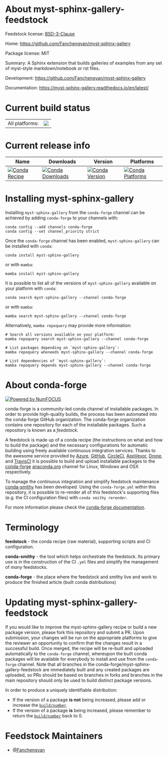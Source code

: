 About myst-sphinx-gallery-feedstock
===================================

Feedstock license: [BSD-3-Clause](https://github.com/conda-forge/myst-sphinx-gallery-feedstock/blob/main/LICENSE.txt)

Home: https://github.com/Fanchengyan/myst-sphinx-gallery

Package license: MIT

Summary: A Sphinx extension that builds galleries of examples from any set of myst-style markdown/notebook or rst files.

Development: https://github.com/Fanchengyan/myst-sphinx-gallery

Documentation: https://myst-sphinx-gallery.readthedocs.io/en/latest/

Current build status
====================


<table><tr><td>All platforms:</td>
    <td>
      <a href="https://dev.azure.com/conda-forge/feedstock-builds/_build/latest?definitionId=23158&branchName=main">
        <img src="https://dev.azure.com/conda-forge/feedstock-builds/_apis/build/status/myst-sphinx-gallery-feedstock?branchName=main">
      </a>
    </td>
  </tr>
</table>

Current release info
====================

| Name | Downloads | Version | Platforms |
| --- | --- | --- | --- |
| [![Conda Recipe](https://img.shields.io/badge/recipe-myst--sphinx--gallery-green.svg)](https://anaconda.org/conda-forge/myst-sphinx-gallery) | [![Conda Downloads](https://img.shields.io/conda/dn/conda-forge/myst-sphinx-gallery.svg)](https://anaconda.org/conda-forge/myst-sphinx-gallery) | [![Conda Version](https://img.shields.io/conda/vn/conda-forge/myst-sphinx-gallery.svg)](https://anaconda.org/conda-forge/myst-sphinx-gallery) | [![Conda Platforms](https://img.shields.io/conda/pn/conda-forge/myst-sphinx-gallery.svg)](https://anaconda.org/conda-forge/myst-sphinx-gallery) |

Installing myst-sphinx-gallery
==============================

Installing `myst-sphinx-gallery` from the `conda-forge` channel can be achieved by adding `conda-forge` to your channels with:

```
conda config --add channels conda-forge
conda config --set channel_priority strict
```

Once the `conda-forge` channel has been enabled, `myst-sphinx-gallery` can be installed with `conda`:

```
conda install myst-sphinx-gallery
```

or with `mamba`:

```
mamba install myst-sphinx-gallery
```

It is possible to list all of the versions of `myst-sphinx-gallery` available on your platform with `conda`:

```
conda search myst-sphinx-gallery --channel conda-forge
```

or with `mamba`:

```
mamba search myst-sphinx-gallery --channel conda-forge
```

Alternatively, `mamba repoquery` may provide more information:

```
# Search all versions available on your platform:
mamba repoquery search myst-sphinx-gallery --channel conda-forge

# List packages depending on `myst-sphinx-gallery`:
mamba repoquery whoneeds myst-sphinx-gallery --channel conda-forge

# List dependencies of `myst-sphinx-gallery`:
mamba repoquery depends myst-sphinx-gallery --channel conda-forge
```


About conda-forge
=================

[![Powered by
NumFOCUS](https://img.shields.io/badge/powered%20by-NumFOCUS-orange.svg?style=flat&colorA=E1523D&colorB=007D8A)](https://numfocus.org)

conda-forge is a community-led conda channel of installable packages.
In order to provide high-quality builds, the process has been automated into the
conda-forge GitHub organization. The conda-forge organization contains one repository
for each of the installable packages. Such a repository is known as a *feedstock*.

A feedstock is made up of a conda recipe (the instructions on what and how to build
the package) and the necessary configurations for automatic building using freely
available continuous integration services. Thanks to the awesome service provided by
[Azure](https://azure.microsoft.com/en-us/services/devops/), [GitHub](https://github.com/),
[CircleCI](https://circleci.com/), [AppVeyor](https://www.appveyor.com/),
[Drone](https://cloud.drone.io/welcome), and [TravisCI](https://travis-ci.com/)
it is possible to build and upload installable packages to the
[conda-forge](https://anaconda.org/conda-forge) [anaconda.org](https://anaconda.org/)
channel for Linux, Windows and OSX respectively.

To manage the continuous integration and simplify feedstock maintenance
[conda-smithy](https://github.com/conda-forge/conda-smithy) has been developed.
Using the ``conda-forge.yml`` within this repository, it is possible to re-render all of
this feedstock's supporting files (e.g. the CI configuration files) with ``conda smithy rerender``.

For more information please check the [conda-forge documentation](https://conda-forge.org/docs/).

Terminology
===========

**feedstock** - the conda recipe (raw material), supporting scripts and CI configuration.

**conda-smithy** - the tool which helps orchestrate the feedstock.
                   Its primary use is in the construction of the CI ``.yml`` files
                   and simplify the management of *many* feedstocks.

**conda-forge** - the place where the feedstock and smithy live and work to
                  produce the finished article (built conda distributions)


Updating myst-sphinx-gallery-feedstock
======================================

If you would like to improve the myst-sphinx-gallery recipe or build a new
package version, please fork this repository and submit a PR. Upon submission,
your changes will be run on the appropriate platforms to give the reviewer an
opportunity to confirm that the changes result in a successful build. Once
merged, the recipe will be re-built and uploaded automatically to the
`conda-forge` channel, whereupon the built conda packages will be available for
everybody to install and use from the `conda-forge` channel.
Note that all branches in the conda-forge/myst-sphinx-gallery-feedstock are
immediately built and any created packages are uploaded, so PRs should be based
on branches in forks and branches in the main repository should only be used to
build distinct package versions.

In order to produce a uniquely identifiable distribution:
 * If the version of a package **is not** being increased, please add or increase
   the [``build/number``](https://docs.conda.io/projects/conda-build/en/latest/resources/define-metadata.html#build-number-and-string).
 * If the version of a package **is** being increased, please remember to return
   the [``build/number``](https://docs.conda.io/projects/conda-build/en/latest/resources/define-metadata.html#build-number-and-string)
   back to 0.

Feedstock Maintainers
=====================

* [@Fanchengyan](https://github.com/Fanchengyan/)

